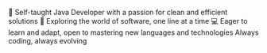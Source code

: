 🚀 Self-taught Java Developer with a passion for clean and efficient solutions
🌟 Exploring the world of software, one line at a time
💻 Eager to learn and adapt, open to mastering new languages and technologies
Always coding, always evolving
<!---
AkirasBlade28/AkirasBlade28 is a ✨ special ✨ repository because its `README.md` (this file) appears on your GitHub profile.
You can click the Preview link to take a look at your changes.
--->
